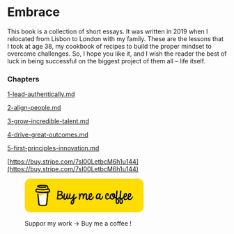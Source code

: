 # Embrace

This book is a collection of short essays. It was written in 2019 when I relocated from Lisbon to London with my family. These are the lessons that I took at age 38, my cookbook of recipes to build the proper mindset to overcome challenges. So, I hope you like it, and I wish the reader the best of luck in being successful on the biggest project of them all – life itself.

### Chapters

[1-lead-authentically.md](1-lead-authentically.md "mention")

[2-align-people.md](2-align-people.md "mention")

[3-grow-incredible-talent.md](3-grow-incredible-talent.md "mention")

[4-drive-great-outcomes.md](4-drive-great-outcomes.md "mention")

[5-first-principles-innovation.md](5-first-principles-innovation.md "mention")



[https://buy.stripe.com/7sI00LetbcM6h1u144](https://buy.stripe.com/7sI00LetbcM6h1u144)

<div align="left">

<figure><img src=".gitbook/assets/bmc-button.svg" alt="" width="273"><figcaption><p>Suppor my work -> Buy me a coffee !</p></figcaption></figure>

</div>
